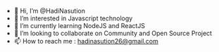 - 👋 Hi, I’m @HadiNasution
- 👀 I’m interested in Javascript technology
- 🌱 I’m currently learning NodeJS and ReactJS
- 💞️ I’m looking to collaborate on Community and Open Source Project
- 📫 How to reach me : hadinasution26@gmail.com

<!---
HadiNasution/HadiNasution is a ✨ special ✨ repository because its `README.md` (this file) appears on your GitHub profile.
You can click the Preview link to take a look at your changes.
--->
